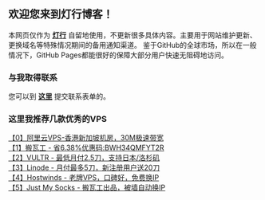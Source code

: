 欢迎您来到灯行博客！
----------

本网页仅作为 [**灯行**](https://iyideng.com) 自留地使用，不更新很多具体内容。主要用于网站维护更新、更换域名等特殊情况期间的备用通知渠道。 鉴于GitHub的全球市场，所以在一般情况下，GitHub Pages都能很好的保障大部分用户快速无阻碍地访问。

### 与我取得联系

您可以到 [**这里**](https://iyideng.com/about/contact) 提交联系表单的。

### 这里我推荐几款优秀的VPS

[【0】阿里云VPS-香港新加坡机房，30M极速带宽](https://iyideng.com/essay/aliyun-simple-application-server-hongkong-singapore-vps.html)   
[【1】搬瓦工 - 省6.38%优惠码:BWH34QMFYT2R](https://goto.iyideng.com/BandwagonHOST)   
[【2】VULTR - 最低月付2.5刀，支持日本/洛杉矶](https://goto.iyideng.com/Vultr4F)   
[【3】Linode - 月付最多5刀，新注册用户送20刀](https://iyideng.com/truth/linode-vps.html)   
[【4】Hostwinds - 老牌VPS，口碑好，免费换IP](https://iyideng.com/essay/hostwinds.html)   
[【5】Just My Socks - 搬瓦工出品，被墙自动换IP](https://goto.iyideng.com/JustMySocks)  
